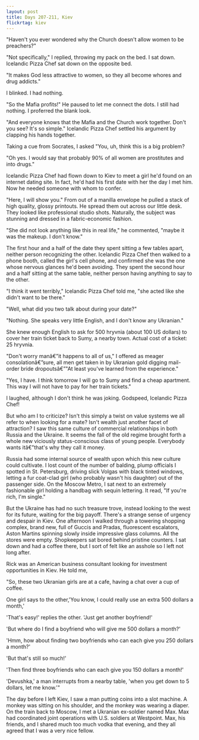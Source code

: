 ```yaml
---
layout: post
title: Days 207-211, Kiev
flickrtag: kiev
---
```


"Haven't you ever wondered why the Church doesn't allow women to be preachers?"

"Not specifically," I replied, throwing my pack on the bed. I sat down. Icelandic Pizza Chef sat down on the opposite bed.

"It makes God less attractive to women, so they all become whores and drug addicts."

I blinked. I had nothing.

"So the Mafia profits!" He paused to let me connect the dots. I still had nothing. I proferred the blank look.

"And everyone knows that the Mafia and the Church work together. Don't you see? It's so simple." Icelandic Pizza Chef settled his argument by clapping his hands together.

Taking a cue from Socrates, I asked "You, uh, think this is a big problem?

"Oh yes. I would say that probably 90% of all women are prostitutes and into drugs."

Icelandic Pizza Chef had flown down to Kiev to meet a girl he'd found on an internet dating site. In fact, he'd had his first date with her the day I met him. Now he needed someone with whom to confer.

"Here, I will show you." From out of a manilla envelope he pulled a stack of high quality, glossy printouts. He spread them out across our little desk. They looked like professional studio shots. Naturally, the subject was stunning and dressed in a fabric-economic fashion.

"She did not look anything like this in real life," he commented, "maybe it was the makeup. I don't know."

The first hour and a half of the date they spent sitting a few tables apart, neither person recognizing the other. Icelandic Pizza Chef then walked to a phone booth, called the girl's cell phone, and confirmed she was the one whose nervous glances he'd been avoiding. They spent the second hour and a half sitting at the same table, neither person having anything to say to the other.

"I think it went terribly," Icelandic Pizza Chef told me, "she acted like she didn't want to be there."

"Well, what did you two talk about during your date?"

"Nothing. She speaks very little English, and I don't know any Ukranian."

She knew enough English to ask for 500 hryvnia (about 100 US dollars) to cover her train ticket back to Sumy, a nearby town. Actual cost of a ticket: 25 hryvnia.

"Don't worry manâ€”it happens to all of us," I offered as meager consolationâ€”sure, all men get taken in by Ukranian gold digging mail-order bride dropoutsâ€”"At least you've learned from the experience."

"Yes, I have. I think tomorrow I will go to Sumy and find a cheap apartment. This way I will not have to pay for her train tickets."

I laughed, although I don't think he was joking. Godspeed, Icelandic Pizza Chef!

But who am I to criticize? Isn't this simply a twist on value systems we all refer to when looking for a mate? Isn't wealth just another facet of attraction? I saw this same culture of commercial relationships in both Russia and the Ukraine. It seems the fall of the old regime brought forth a whole new viciously status-conscious class of young people. Everybody wants itâ€”that's why they call it money.

Russia had some internal source of wealth upon which this new culture could cultivate. I lost count of the number of balding, plump officials I spotted in St. Petersburg, driving slick Volgas with black tinted windows, letting a fur coat-clad girl (who probably wasn't his daughter) out of the passenger side. On the Moscow Metro, I sat next to an extremely fashionable girl holding a handbag with sequin lettering. It read, "If you're rich, I'm single."

But the Ukraine has had no such treasure trove, instead looking to the west for its future, waiting for the big payoff. There's a strange sense of urgency and despair in Kiev. One afternoon I walked through a towering shopping complex, brand new, full of Guccis and Pradas, fluorescent escalators, Aston Martins spinning slowly inside impressive glass columns. All the stores were empty. Shopkeepers sat bored behind pristine counters. I sat down and had a coffee there, but I sort of felt like an asshole so I left not long after.

Rick was an American business consultant looking for investment opportunities in Kiev. He told me,

"So, these two Ukranian girls are at a cafe, having a chat over a cup of coffee.

One girl says to the other,'You know, I could really use an extra 500 dollars a month,'

'That's easy!' replies the other. 'Just get another boyfriend!'

'But where do I find a boyfriend who will give me 500 dollars a month?'

'Hmm, how about finding two boyfriends who can each give you 250 dollars a month?'

'But that's still so much!'

'Then find three boyfriends who can each give you 150 dollars a month!'

'Devushka,' a man interrupts from a nearby table, 'when you get down to 5 dollars, let me know.'"

The day before I left Kiev, I saw a man putting coins into a slot machine. A monkey was sitting on his shoulder, and the monkey was wearing a diaper. On the train back to Moscow, I met a Ukranian ex-soldier named Max. Max had coordinated joint operations with U.S. soldiers at Westpoint. Max, his friends, and I shared much too much vodka that evening, and they all agreed that I was a very nice fellow.